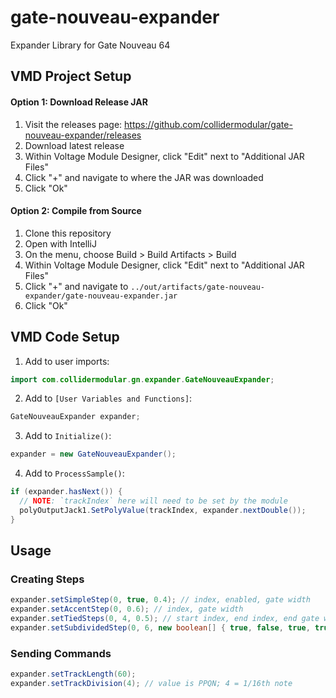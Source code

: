 # gate-nouveau-expander
Expander Library for Gate Nouveau 64

## VMD Project Setup

#### Option 1: Download Release JAR
1. Visit the releases page: https://github.com/collidermodular/gate-nouveau-expander/releases
1. Download latest release
1. Within Voltage Module Designer, click "Edit" next to "Additional JAR Files"
1. Click "+" and navigate to where the JAR was downloaded
1. Click "Ok"

#### Option 2: Compile from Source

1. Clone this repository
1. Open with IntelliJ
1. On the menu, choose Build > Build Artifacts > Build
1. Within Voltage Module Designer, click "Edit" next to "Additional JAR Files"
1. Click "+" and navigate to `../out/artifacts/gate-nouveau-expander/gate-nouveau-expander.jar`
1. Click "Ok"

## VMD Code Setup

1. Add to user imports:
```java
import com.collidermodular.gn.expander.GateNouveauExpander;
```

2. Add to `[User Variables and Functions]`:
```java
GateNouveauExpander expander;
```

3. Add to `Initialize()`:
```java
expander = new GateNouveauExpander();
```

4. Add to `ProcessSample()`:
```java
if (expander.hasNext()) {
  // NOTE: `trackIndex` here will need to be set by the module
  polyOutputJack1.SetPolyValue(trackIndex, expander.nextDouble());  
}
```

## Usage

### Creating Steps
```java
expander.setSimpleStep(0, true, 0.4); // index, enabled, gate width
expander.setAccentStep(0, 0.6); // index, gate width
expander.setTiedSteps(0, 4, 0.5); // start index, end index, end gate width
expander.setSubdividedStep(0, 6, new boolean[] { true, false, true, true, true, false, true, false });
```

### Sending Commands
```java
expander.setTrackLength(60);
expander.setTrackDivision(4); // value is PPQN; 4 = 1/16th note
```